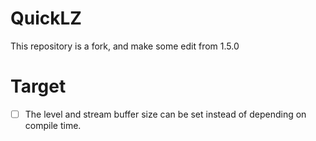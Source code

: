 # QuickLZ
This repository is a fork, and make some edit from 1.5.0

# Target
- [ ] The level and stream buffer size can be set instead of depending on compile time.
